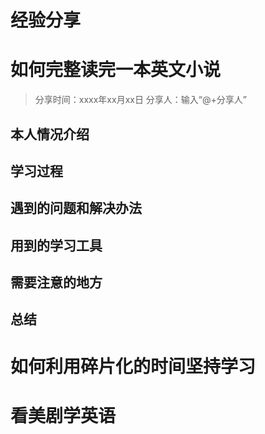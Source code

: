 # 经验分享

# 如何完整读完一本英文小说  

> 分享时间：xxxx年xx月xx日
> 分享人：输入“@+分享人”


## 本人情况介绍



## 学习过程



## 遇到的问题和解决办法



## 用到的学习工具

## 需要注意的地方



## 总结



# 如何利用碎片化的时间坚持学习

# 看美剧学英语







## 





